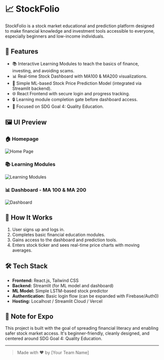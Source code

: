 
# 📈 StockFolio

StockFolio is a stock market educational and prediction platform designed to make financial knowledge and investment tools accessible to everyone, especially beginners and low-income individuals.

## 🚀 Features

- 📚 Interactive Learning Modules to teach the basics of finance, investing, and avoiding scams.
- 📊 Real-time Stock Dashboard with MA100 & MA200 visualizations.
- 🤖 Simple ML-based Stock Price Prediction Model (integrated via Streamlit backend).
- 🌐 React Frontend with secure login and progress tracking.
- 🔒 Learning module completion gate before dashboard access.
- 🌱 Focused on SDG Goal 4: Quality Education.

## 🖼️ UI Preview

### 🏠 Homepage

![Home Page](./assets/homepage.png)

### 📚 Learning Modules

![Learning Modules](./assets/learning.png)

### 📊 Dashboard - MA 100 & MA 200

![Dashboard](./assets/dashboard.png)

## 🧠 How It Works

1. User signs up and logs in.
2. Completes basic financial education modules.
3. Gains access to the dashboard and prediction tools.
4. Enters stock ticker and sees real-time price charts with moving averages.

## 🛠️ Tech Stack

- **Frontend:** React.js, Tailwind CSS
- **Backend:** Streamlit (for ML model and dashboard)
- **ML Model:** Simple LSTM-based stock predictor
- **Authentication:** Basic login flow (can be expanded with Firebase/Auth0)
- **Hosting:** Localhost / Streamlit Cloud / Vercel

## 📌 Note for Expo

This project is built with the goal of spreading financial literacy and enabling safer stock market access. It's beginner-friendly, cleanly designed, and centered around SDG Goal 4: Quality Education.

---

> Made with ❤️ by [Your Team Name]
